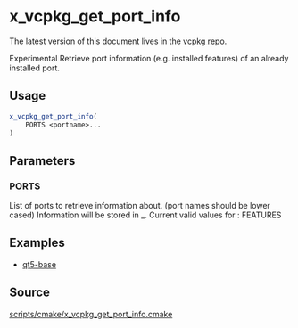# x_vcpkg_get_port_info

The latest version of this document lives in the [vcpkg repo](https://github.com/Microsoft/vcpkg/blob/master/docs/maintainers/x_vcpkg_get_port_info.md).

Experimental
Retrieve port information (e.g. installed features) of an already installed port.

## Usage
```cmake
x_vcpkg_get_port_info(
    PORTS <portname>...
)
```
## Parameters
### PORTS
List of ports to retrieve information about. (port names should be lower cased)
Information will be stored in <port>_<INFO>.
Current valid values for <INFO>:
FEATURES

## Examples

* [qt5-base](https://github.com/microsoft/vcpkg/blob/master/ports/qt5-base/portfile.cmake)

## Source
[scripts/cmake/x\_vcpkg\_get\_port\_info.cmake](https://github.com/Microsoft/vcpkg/blob/master/scripts/cmake/x_vcpkg_get_port_info.cmake)
